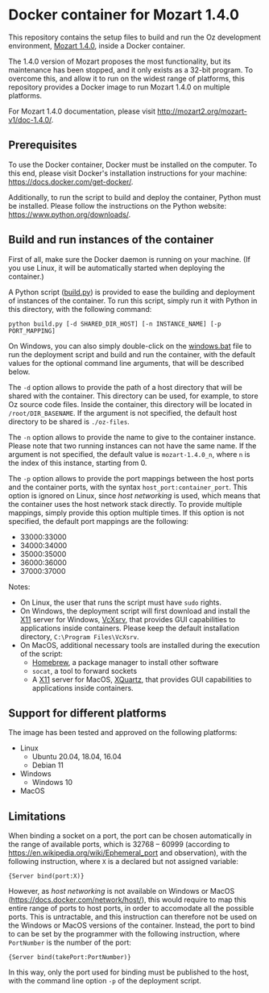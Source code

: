 # Docker container for Mozart 1.4.0

This repository contains the setup files to build and run
the Oz development environment, [Mozart 1.4.0](http://mozart2.org/mozart-v1/),
inside a Docker container.

The 1.4.0 version of Mozart proposes the most functionality,
but its maintenance has been stopped,
and it only exists as a 32-bit program.
To overcome this, and allow it to run on the widest range of platforms,
this repository provides a Docker image to run Mozart 1.4.0 on multiple platforms.

For Mozart 1.4.0 documentation, please visit
http://mozart2.org/mozart-v1/doc-1.4.0/.

## Prerequisites

To use the Docker container, Docker must be installed on the computer.
To this end, please visit Docker's installation instructions for your machine:
https://docs.docker.com/get-docker/.

Additionally, to run the script to build and deploy the container,
Python must be installed.
Please follow the instructions on the Python website:
https://www.python.org/downloads/.

## Build and run instances of the container

First of all, make sure the Docker daemon is running on your machine.
(If you use Linux, it will be automatically started when deploying the container.)

A Python script ([build.py](./build.py)) is provided to ease the building and deployment of instances of the container.
To run this script, simply run it with Python in this directory, with the following command:
```shell
python build.py [-d SHARED_DIR_HOST] [-n INSTANCE_NAME] [-p PORT_MAPPING]
```

On Windows, you can also simply double-click on the [windows.bat](./windows.bat)
file to run the deployment script and build and run the container,
with the default values for the optional command line arguments,
that will be described below.

The `-d` option allows to provide the path of a host directory
that will be shared with the container.
This directory can be used, for example, to store Oz source code files.
Inside the container, this directory will be located in `/root/DIR_BASENAME`.
If the argument is not specified, the default host directory to be shared is
`./oz-files`.

The `-n` option allows to provide the name to give to the container instance.
Please note that two running instances can not have the same name.
If the argument is not specified, the default value is `mozart-1.4.0_n`,
where `n` is the index of this instance, starting from 0.

The `-p` option allows to provide the port mappings between the host ports
and the container ports, with the syntax `host_port:container_port`.
This option is ignored on Linux, since *host networking* is used,
which means that the container uses the host network stack directly.
To provide multiple mappings, simply provide this option multiple times.
If this option is not specified, the default port mappings are
the following:
- 33000:33000
- 34000:34000
- 35000:35000
- 36000:36000
- 37000:37000

Notes:
- On Linux, the user that runs the script must have `sudo` rights.
- On Windows, the deployment script will first download and install the
[X11](https://en.wikipedia.org/wiki/X_Window_System) server for Windows,
[VcXsrv](https://sourceforge.net/projects/vcxsrv/),
that provides GUI capabilities to applications inside containers.
Please keep the default installation directory,
`C:\Program Files\VcXsrv`.
- On MacOS, additional necessary tools are installed during the execution of the script:
    - [Homebrew](https://brew.sh/index_fr), a package manager to install other software
    - `socat`, a tool to forward sockets
    - A [X11](https://en.wikipedia.org/wiki/X_Window_System) server for MacOS,
    [XQuartz](https://www.xquartz.org/),
    that provides GUI capabilities to applications inside containers.

## Support for different platforms

The image has been tested and approved on the following platforms:
- Linux
    - Ubuntu 20.04, 18.04, 16.04
    - Debian 11
- Windows
    - Windows 10
- MacOS


## Limitations

When binding a socket on a port, the port can be chosen automatically in the range of available ports,
which is 32768 – 60999 (according to https://en.wikipedia.org/wiki/Ephemeral_port
and observation), with the following instruction, where `X` is a declared but not assigned variable:
```oz
{Server bind(port:X)}
```

However, as *host networking* is not available on Windows or MacOS
(https://docs.docker.com/network/host/), this would require to map this entire
range of ports to host ports, in order to accomodate all the possible ports.
This is untractable, and this instruction can therefore not be used on the
Windows or MacOS versions of the container.
Instead, the port to bind to can be set by the programmer with the following
instruction, where `PortNumber` is the number of the port:
```oz
{Server bind(takePort:PortNumber)}
```

In this way, only the port used for binding must be published to the host,
with the command line option `-p` of the deployment script.